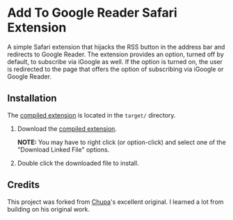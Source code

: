 # Add To Google Reader Safari Extension

A simple Safari extension that hijacks the RSS button in the address bar and redirects to Google Reader. The extension provides an option, turned off by default, to subscribe via iGoogle as well. If the option is turned on, the user is redirected to the page that offers the option of subscribing via iGoogle or Google Reader.

## Installation

The [compiled extension](http://github.com/robwilkerson/Read-in-Google-Reader/blob/master/target/AddToGoogle.safariextz) is located in the `target/` directory.

1. Download the [compiled extension](http://github.com/robwilkerson/Read-in-Google-Reader/blob/master/target/AddToGoogle.safariextz).

    **NOTE:** You may have to right click (or option-click) and select one of the "Download Linked File" options.

1. Double click the downloaded file to install.

## Credits

This project was forked from [Chupa](http://github.com/Chupa)'s excellent original. I learned a lot from building on his original work.
